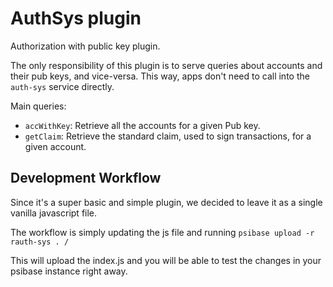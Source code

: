 # AuthSys plugin

Authorization with public key plugin.

The only responsibility of this plugin is to serve queries about accounts and their pub keys, and vice-versa. This way, apps don't need to call into the `auth-sys` service directly.

Main queries:

- `accWithKey`: Retrieve all the accounts for a given Pub key.
- `getClaim`: Retrieve the standard claim, used to sign transactions, for a given account.

## Development Workflow

Since it's a super basic and simple plugin, we decided to leave it as a single vanilla javascript file.

The workflow is simply updating the js file and running `psibase upload -r rauth-sys . /`

This will upload the index.js and you will be able to test the changes in your psibase instance right away.
